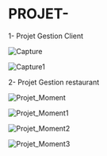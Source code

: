 # PROJET-
1- Projet Gestion Client

![Capture](https://github.com/RACHADDOUlFIKAR/PROJET-/assets/97551741/7968fb85-6d6a-4997-b0f3-d0b61402691a)

![Capture1](https://github.com/RACHADDOUlFIKAR/PROJET-/assets/97551741/e4fa0783-dc37-4dde-b76d-ce04aad1d465)

2- Projet Gestion restaurant

![Projet_Moment](https://github.com/RACHADDOUlFIKAR/PROJET-/assets/97551741/c62c8e8c-5135-494e-acc1-2925cc935a75)

![Projet_Moment1](https://github.com/RACHADDOUlFIKAR/PROJET-/assets/97551741/538611c0-16e5-4cac-912f-a3be89218034)

![Projet_Moment2](https://github.com/RACHADDOUlFIKAR/PROJET-/assets/97551741/4463c626-7c85-42ad-bfe0-1db82759303a)

![Projet_Moment3](https://github.com/RACHADDOUlFIKAR/PROJET-/assets/97551741/0539a554-f216-4170-af25-a675d10074b8)
